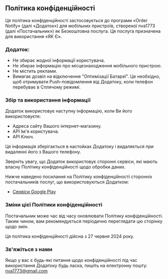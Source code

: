 ## Політика конфіденційності

Ця політика конфіденційності застосовується до програми «Order Notify» (далі «Додаток») для мобільних пристроїв, створеної nva1773 (далі «Постачальник») як Безкоштовна послуга. Ця послуга призначена для використання «ЯК Є».

### Додаток:

- Не збирає жодної інформації користувача.
- Не збирає інформацію про місцезнаходження мобільного пристрою.
- Не містить реклами.
- Вимагає дозвіл на відключення "Оптимізації Батареї". Це необхідно, щоб отримувати Push-повідомлення від Додатоку, коли телефон перебуває в Сплячому режимі.

### Збір та використання інформації

Додаток використовує наступну інформацію, коли Ви його використовуєте:

- Адреса сайту Вашого інтернет-магазину.
- API Ім'я користувача.
- API Ключ.

Ця інформація зберігається в настойках Додатоку і видаляється при видаленні його з Вашого телефону.

Зверніть увагу, що Додаток використовує сторонні сервіси, які мають власну Політику конфіденційності щодо обробки даних.

Нижче наведено посилання на Політику конфіденційності сторонніх постачальників послуг, що використовуються Додатком:

- [Сервіси Google Play](https://policies.google.com/privacy)

### Зміни цієї Політики конфіденційності

Постачальник може час від часу оновлювати Політику конфіденційності. Таким чином, вам рекомендується періодично переглядати цю сторінку щодо змін.

Ця політика конфіденційності дійсна з 27 червня 2024 року.

### Зв'яжіться з нами

Якщо у вас є будь-які питання щодо конфіденційності під час використання Додатоку будь ласка, пишіть на електронну пошту: nva1773@gmail.com
